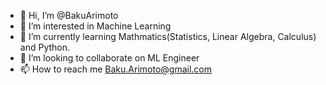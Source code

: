 - 👋 Hi, I’m @BakuArimoto
- 👀 I’m interested in Machine Learning
- 🌱 I’m currently learning Mathmatics(Statistics, Linear Algebra, Calculus) and Python.
- 💞️ I’m looking to collaborate on ML Engineer
- 📫 How to reach me Baku.Arimoto@gmail.com

<!---
BakuArimoto/BakuArimoto is a ✨ special ✨ repository because its `README.md` (this file) appears on your GitHub profile.
You can click the Preview link to take a look at your changes.
--->
